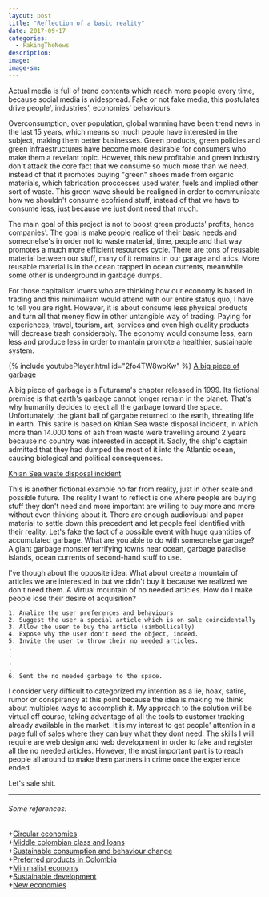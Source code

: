 ```yaml
---
layout: post
title: "Reflection of a basic reality"
date: 2017-09-17
categories:
  - FakingTheNews
description: 
image: 
image-sm:
---
```


Actual media is full of trend contents which reach more people every time, because social media is widespread. Fake or not fake media, this postulates drive people', industries', economies' behaviours.

Overconsumption, over population, global warming have been trend news in the last 15 years, which means so much people have interested in the subject, making them better businesses. Green products, green policies and green infraestructures have become more desirable for consumers who make them a revelant topic. 
However, this new profitable and green industry don't attack the core fact that we consume so much more than we need, instead of that it promotes buying "green" shoes made from organic materials, which fabrication proccesses used water, fuels and implied other sort of waste.
This green wave should be realigned in order to communicate how we shouldn't consume ecofriend stuff, instead of that we have to consume less, just because we just dont need that much.

The main goal of this project is not to boost green products' profits, hence companies'. The goal is make people realice of their basic needs and someonelse's in order not to waste material, time, people and that way promotes a much more efficient resources cycle. There are tons of reusable material between our stuff, many of it remains in our garage and atics. More reusable material is in the ocean trapped in ocean currents, meanwhile some other is underground in garbage dumps.

For those capitalism lovers who are thinking how our economy is based in trading and this minimalism would attend with our entire status quo, I have to tell you are right. However, it is about consume less physical products and turn all that money flow in other untangible way of trading. Paying for experiences, travel, tourism, art, services and even high quality products will decrease trash considerably. The economy would consume less, earn less and produce less in order to mantain promote a healthier, sustainable system.

{% include youtubePlayer.html id="2fo4TW8woKw" %}
[A big piece of garbage](https://en.wikipedia.org/wiki/A_Big_Piece_of_Garbage)

A big piece of garbage is a Futurama's chapter released in 1999. Its fictional premise is that earth's garbage cannot longer remain in the planet. That's why humanity decides to eject all the garbage toward the space. Unfortunately, the giant ball of gargabe returned to the earth, threating life in earth. This satire is based on Khian Sea waste disposal incident, in which more than 14.000 tons of ash from waste were travelling around 2 years because no country was interested in accept it. Sadly, the ship's captain admitted that they had dumped the most of it into the Atlantic ocean, causing biological and political consequences.

[Khian Sea waste disposal incident](https://en.wikipedia.org/wiki/Khian_Sea_waste_disposal_incident)
	
This is another fictional example no far from reality, just in other scale and possible future. The reality I want to reflect is one where people are buying stuff they don't need and more important are willing to buy more and more without even thinking about it. There are enough audiovisual and paper material to settle down this precedent and let people feel identified with their reality. Let's fake the fact of a possible event with huge quantities of accumulated garbage. What are you able to do with someonelse garbage? A giant garbage monster terrifying towns near ocean, garbage paradise islands, ocean currents of second-hand stuff to use.

I've though about the opposite idea. What about create a mountain of articles we are interested in but we didn't buy it because we realized we don't need them. A Virtual mountain of no needed articles. How do I make people lose their desire of acquisition?

	1. Analize the user preferences and behaviours
	2. Suggest the user a special article which is on sale coincidentally
	3. Allow the user to buy the article (simbollically)
	4. Expose why the user don't need the object, indeed.
	5. Invite the user to throw their no needed articles.
	.
	.
	.
	.
	6. Sent the no needed garbage to the space.

I consider very difficult to categorized my intention as a lie, hoax, satire, rumor or conspirancy at this point because the idea is making me think about multiples ways to accomplish it. My approach to the solution will be virtual off course, taking advantage of all the tools to customer tracking  already available in the market. It is my interest to get people' attention in a page full of sales where they can buy what they dont need. The skills I will require are web design and web development in order to fake and register all the no needed articles. However, the most important part is to reach people all around to make them partners in crime once the experience ended.

Let's sale shit.

***





###### Some references:



+[Circular economies](https://www.ellenmacarthurfoundation.org/circular-economy/overview/principles)                       
+[Middle colombian class and loans](http://www.dw.com/en/colombias-middle-class-powered-by-loans/a-16561635)                    
+[Sustainable consumption and behaviour change](http://discoversociety.org/2013/10/01/sustainable-consumption-and-behaviour-change/)         
+[Preferred products in Colombia](http://www.eltiempo.com/economia/finanzas-personales/tendencias-de-consumo-en-2017-36324)  
+[Minimalist economy](http://www.becomingminimalist.com/minimalist-economy/ )                       
+[Sustainable development](https://sustainabledevelopment.un.org/sdgs)                        
+[New economies](https://www.theguardian.com/global-development-professionals-network/2017/apr/06/kate-raworth-doughnut-economics-new-economics)
